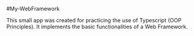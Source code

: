 #My-WebFramework

This small app was created for practicing the use of Typescript (OOP Principles).
It implements the basic functionalities of a Web Framework.
